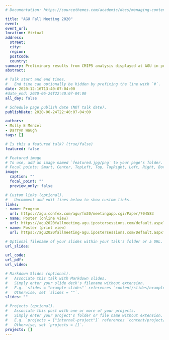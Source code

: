 ```yaml
---
# Documentation: https://sourcethemes.com/academic/docs/managing-content/

title: "AGU Fall Meeting 2020"
event:
event_url:
location: Virtual
address:
  street:
  city:
  region:
  postcode:
  country:
summary: Preliminary results from CMIP5 analysis displayed at AGU in poster presentation.
abstract:

# Talk start and end times.
#   End time can optionally be hidden by prefixing the line with `#`.
date: 2020-12-16T13:40:07-04:00
#date_end: 2020-06-24T22:40:07-04:00
all_day: false

# Schedule page publish date (NOT talk date).
publishDate: 2020-06-24T22:40:07-04:00

authors:
- Molly E Menzel
- Darryn Waugh
tags: []

# Is this a featured talk? (true/false)
featured: false

# Featured image
# To use, add an image named `featured.jpg/png` to your page's folder. 
# Focal points: Smart, Center, TopLeft, Top, TopRight, Left, Right, BottomLeft, Bottom, BottomRight.
image:
  caption: ""
  focal_point: ""
  preview_only: false

# Custom links (optional).
#   Uncomment and edit lines below to show custom links.
links:
- name: Program
  url: https://agu.confex.com/agu/fm20/meetingapp.cgi/Paper/704583
- name: Poster (online view)
  url: https://agu2020fallmeeting-agu.ipostersessions.com/default.aspx?s=54-89-32-63-06-4F-EE-E7-D5-66-E5-BF-11-04-02-AA
- name: Poster (print view)
  url: https://agu2020fallmeeting-agu.ipostersessions.com/Default.aspx?s=54-89-32-63-06-4F-EE-E7-D5-66-E5-BF-11-04-02-AA&pdfprint=true&guestview=true

# Optional filename of your slides within your talk's folder or a URL.
url_slides:

url_code:
url_pdf:
url_video:

# Markdown Slides (optional).
#   Associate this talk with Markdown slides.
#   Simply enter your slide deck's filename without extension.
#   E.g. `slides = "example-slides"` references `content/slides/example-slides.md`.
#   Otherwise, set `slides = ""`.
slides: ""

# Projects (optional).
#   Associate this post with one or more of your projects.
#   Simply enter your project's folder or file name without extension.
#   E.g. `projects = ["internal-project"]` references `content/project/deep-learning/index.md`.
#   Otherwise, set `projects = []`.
projects: []
---
```

